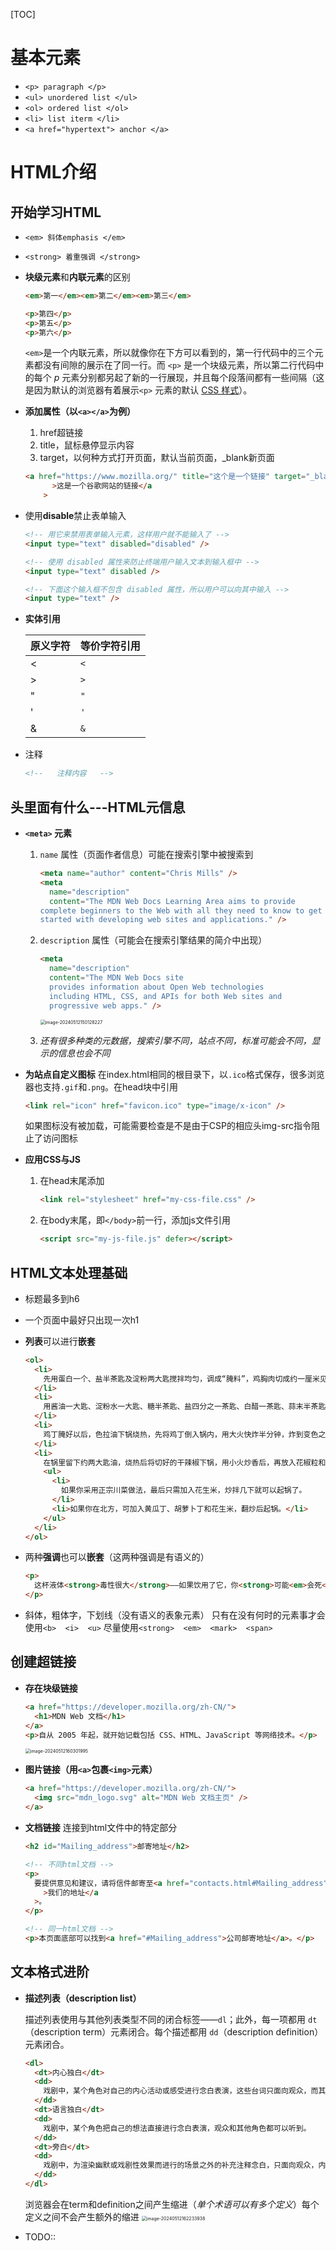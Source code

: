 [TOC]

# 基本元素

- `<p> paragraph </p>`
- `<ul> unordered list </ul>` 
- `<ol> ordered list </ol>`
- `<li> list iterm </li>`
- `<a href="hypertext"> anchor </a>`

# HTML介绍

## 开始学习HTML

- `<em> 斜体emphasis </em>` 
- `<strong> 着重强调 </strong>`

- **块级元素**和**内联元素**的区别

  ```html
  <em>第一</em><em>第二</em><em>第三</em>
  
  <p>第四</p>
  <p>第五</p>
  <p>第六</p>
  ```

  `<em>`是一个内联元素，所以就像你在下方可以看到的，第一行代码中的三个元素都没有间隙的展示在了同一行。而 `<p>` 是一个块级元素，所以第二行代码中的每个 *p* 元素分别都另起了新的一行展现，并且每个段落间都有一些间隔（这是因为默认的浏览器有着展示`<p>` 元素的默认 [CSS 样式](https://developer.mozilla.org/zh-CN/docs/Learn/CSS/First_steps)）。

- **添加属性（以`<a></a>`为例）**

  1. href超链接
  2. title，鼠标悬停显示内容
  3. target，以何种方式打开页面，默认当前页面，_blank新页面

  ```html
  <a href="https://www.mozilla.org/" title="这个是一个链接" target="_blank"
        >这是一个谷歌网站的链接</a
      >
  ```

- 使用**disable**禁止表单输入
  ```html
  <!-- 用它来禁用表单输入元素，这样用户就不能输入了 -->
  <input type="text" disabled="disabled" />
  
  <!-- 使用 disabled 属性来防止终端用户输入文本到输入框中 -->
  <input type="text" disabled />
  
  <!-- 下面这个输入框不包含 disabled 属性，所以用户可以向其中输入 -->
  <input type="text" />
  ```

- **实体引用**

	| 原义字符 | 等价字符引用 |
  | :------- | :----------- |
  | <        | `<`          |
  | >        | `>`          |
  | "        | `"`          |
  | '        | `'`          |
  | &        | `&`          |

- 注释
  ```html
  <!--   注释内容   -->
  ```





## 头里面有什么---HTML元信息

- **`<meta>` 元素**

  1. `name` 属性（页面作者信息）可能在搜索引擎中被搜索到

     ```html
     <meta name="author" content="Chris Mills" />
     <meta
       name="description"
       content="The MDN Web Docs Learning Area aims to provide
     complete beginners to the Web with all they need to know to get
     started with developing web sites and applications." />
     ```

  2. `description` 属性（可能会在搜索引擎结果的简介中出现）

     ```html
     <meta
       name="description"
       content="The MDN Web Docs site
       provides information about Open Web technologies
       including HTML, CSS, and APIs for both Web sites and
       progressive web apps." />
     ```

     <img src="/Users/mac/Library/Application Support/typora-user-images/image-20240512150128227.png" alt="image-20240512150128227" style="zoom:50%;" />

  3. *还有很多种类的元数据，搜索引擎不同，站点不同，标准可能会不同，显示的信息也会不同*

- **为站点自定义图标**
  在index.html相同的根目录下，以`.ico`格式保存，很多浏览器也支持`.gif`和`.png`。在head块中引用

  ```html
  <link rel="icon" href="favicon.ico" type="image/x-icon" />
  ```

  如果图标没有被加载，可能需要检查是不是由于CSP的相应头img-src指令阻止了访问图标

- **应用CSS与JS**

  1. 在head末尾添加
     ```html
     <link rel="stylesheet" href="my-css-file.css" />
     ```

  2. 在body末尾，即`</body>`前一行，添加js文件引用

     ```html
     <script src="my-js-file.js" defer></script>
     ```





## HTML文本处理基础

- 标题最多到h6

- 一个页面中最好只出现一次h1

- **列表**可以进行**嵌套**

  ```html
  <ol>
    <li>
      先用蛋白一个、盐半茶匙及淀粉两大匙搅拌均匀，调成“腌料”，鸡胸肉切成约一厘米见方的碎丁并用“腌料”搅拌均匀，腌渍半小时。
    </li>
    <li>
      用酱油一大匙、淀粉水一大匙、糖半茶匙、盐四分之一茶匙、白醋一茶匙、蒜末半茶匙调拌均匀，调成“综合调味料”。
    </li>
    <li>
      鸡丁腌好以后，色拉油下锅烧热，先将鸡丁倒入锅内，用大火快炸半分钟，炸到变色之后，捞出来沥干油汁备用。
    </li>
    <li>
      在锅里留下约两大匙油，烧热后将切好的干辣椒下锅，用小火炒香后，再放入花椒粒和葱段一起爆香。随后鸡丁重新下锅，用大火快炒片刻后，再倒入“综合调味料”继续快炒。
      <ul>
        <li>
          如果你采用正宗川菜做法，最后只需加入花生米，炒拌几下就可以起锅了。
        </li>
        <li>如果你在北方，可加入黄瓜丁、胡萝卜丁和花生米，翻炒后起锅。</li>
      </ul>
    </li>
  </ol>
  ```

- 两种**强调**也可以**嵌套**（这两种强调是有语义的）

  ```html
  <p>
    这杯液体<strong>毒性很大</strong>——如果饮用了它，你<strong>可能<em>会死</em></strong>。
  </p>
  ```

- 斜体，粗体字，下划线（没有语义的表象元素）
  只有在没有何时的元素事才会使用`<b>  <i>  <u>` 
  尽量使用`<strong>  <em>  <mark>  <span>`



## 创建超链接

- **存在块级链接**

  ```html
  <a href="https://developer.mozilla.org/zh-CN/">
    <h1>MDN Web 文档</h1>
  </a>
  <p>自从 2005 年起，就开始记载包括 CSS、HTML、JavaScript 等网络技术。</p>
  ```

  <img src="/Users/mac/Library/Application Support/typora-user-images/image-20240512160301995.png" alt="image-20240512160301995" style="zoom:50%;" />

- **图片链接（用`<a>`包裹`<img>`元素）**

  ```html
  <a href="https://developer.mozilla.org/zh-CN/">
    <img src="mdn_logo.svg" alt="MDN Web 文档主页" />
  </a>
  ```

- **文档链接**
  连接到html文件中的特定部分

  ```html
  <h2 id="Mailing_address">邮寄地址</h2>
  
  <!-- 不同html文档 -->
  <p>
    要提供意见和建议，请将信件邮寄至<a href="contacts.html#Mailing_address"
      >我们的地址</a
    >。
  </p>
  
  <!-- 同一html文档 -->
  <p>本页面底部可以找到<a href="#Mailing_address">公司邮寄地址</a>。</p>
  ```



## 文本格式进阶

- **描述列表（description list）**

  描述列表使用与其他列表类型不同的闭合标签——`dl`；此外，每一项都用 `dt`（description term）元素闭合。每个描述都用 `dd`（description definition）元素闭合。
  ```html
  <dl>
    <dt>内心独白</dt>
    <dd>
      戏剧中，某个角色对自己的内心活动或感受进行念白表演，这些台词只面向观众，而其他角色不会听到。
    </dd>
    <dt>语言独白</dt>
    <dd>
      戏剧中，某个角色把自己的想法直接进行念白表演，观众和其他角色都可以听到。
    </dd>
    <dt>旁白</dt>
    <dd>
      戏剧中，为渲染幽默或戏剧性效果而进行的场景之外的补充注释念白，只面向观众，内容一般都是角色的感受、想法、以及一些背景信息等。
    </dd>
  </dl>
  ```

  浏览器会在term和definition之间产生缩进（*单个术语可以有多个定义*）每个定义之间不会产生额外的缩进
  <img src="/Users/mac/Library/Application Support/typora-user-images/image-20240512162233938.png" alt="image-20240512162233938" style="zoom:50%;" />

- TODO::